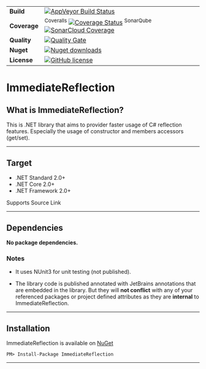 | | |
| --- | --- |
| **Build** | [![AppVeyor Build Status](https://ci.appveyor.com/api/projects/status/github/KeRNeLith/ImmediateReflection?branch=master&svg=true)](https://ci.appveyor.com/project/KeRNeLith/ImmediateReflection) |
| **Coverage** | <sup>Coveralls</sup> [![Coverage Status](https://coveralls.io/repos/github/KeRNeLith/ImmediateReflection/badge.svg?branch=master)](https://coveralls.io/github/KeRNeLith/ImmediateReflection?branch=master) <sup>SonarQube</sup> [![SonarCloud Coverage](https://sonarcloud.io/api/project_badges/measure?project=immediate_reflection&metric=coverage)](https://sonarcloud.io/component_measures/metric/coverage/list?id=immediate_reflection) | 
| **Quality** | [![Quality Gate](https://sonarcloud.io/api/project_badges/measure?project=immediate_reflection&metric=alert_status)](https://sonarcloud.io/dashboard?id=immediate_reflection) | 
| **Nuget** | [![Nuget downloads](https://img.shields.io/nuget/v/immediatereflection.svg)](https://www.nuget.org/packages/ImmediateReflection) |
| **License** | [![GitHub license](https://img.shields.io/github/license/mashape/apistatus.svg)](https://github.com/KeRNeLith/ImmediateReflection/blob/master/LICENSE) |

# ImmediateReflection

## What is **ImmediateReflection**?

This is .NET library that aims to provider faster usage of C# reflection features. 
Especially the usage of constructor and members accessors (get/set).

---

## Target

- .NET Standard 2.0+
- .NET Core 2.0+
- .NET Framework 2.0+

Supports Source Link

---

## Dependencies

**No package dependencies.**

### Notes

- It uses NUnit3 for unit testing (not published).

- The library code is published annotated with JetBrains annotations that are embedded in the library. But they will **not conflict** with any of your referenced packages or project defined attributes as they are **internal** to ImmediateReflection.

---

## Installation

ImmediateReflection is available on [NuGet](https://www.nuget.org/packages/ImmediateReflection)

	PM> Install-Package ImmediateReflection

---
